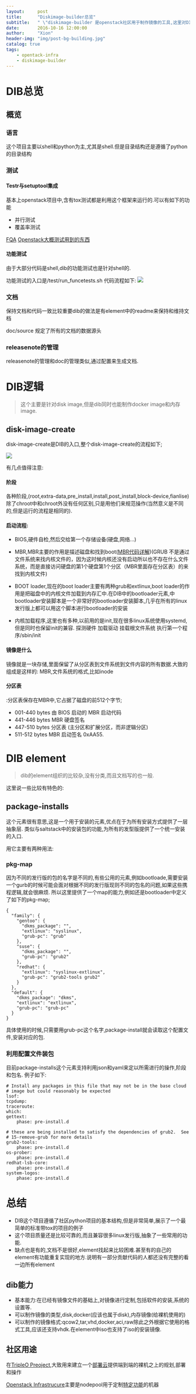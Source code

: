 ```yaml
---
layout:     post
title:      "Diskimage-builder总览"
subtitle:   " \"diskimage-builder 是openstack社区用于制作镜像的工具,这里对DIB进行了一个总览\""
date:       2016-10-16 12:00:00
author:     "Xion"
header-img: "img/post-bg-building.jpg"
catalog: true
tags:
    - opentack-infra
    - diskimage-builder
---
```


# DIB总览

## 概览

### 语言

这个项目主要以shell和python为主,尤其是shell.但是目录结构还是遵循了python的目录结构

### 测试

#### Testr与setuptool集成

基本上openstack项目中,含有tox测试都是利用这个框架来运行的.可以有如下的功能

- 并行测试
- 覆盖率测试

[FQA](https://wiki.openstack.org/wiki/Testr)
[Openstack大概测试用到的东西](http://www.infoq.com/cn/articles/the-development-of-openstack-unit-test)

#### 功能测试
由于大部分代码是shell,dib的功能测试也是针对shell的.

功能测试的入口是/test/run_funcetests.sh
代码流程如下:
![](/img/post/dib-test.png)

### 文档
保持文档和代码一致比较重要dib的做法是有element中的readme来保持和维持文档

doc/source 规定了所有的文档的数据源头

### releasenote的管理

releasenote的管理和doc的管理类似,通过配置来生成文档.

# DIB逻辑

>这个主要是针对disk image,但是dib同时也能制作docker image和内存image.

## disk-image-create

disk-image-create是DIB的入口,整个disk-image-create的流程如下;

![](/img/post/dib-all.png)

有几点值得注意:
#### 阶段

各种阶段,(root,extra-data,pre_install,install,post_install,block-device,fianlise)除了chroot中和chroot外没有任何区别,只是用他们来规范操作(当然意义是不同的,但是运行的流程是相同的).

#### 启动流程:
  - BIOS,硬件自检,然后交给第一个存储设备(硬盘,网络...)


  - MBR,MBR主要的作用是描述磁盘和找到boot([MBR代码详解](http://blog.csdn.net/sallay/article/details/3668614))(GRUB 不是通过文件系统来找内核文件的，因为这时候内核还没有启动所以也不存在什么文件系统，而是直接访问硬盘的第1个硬盘第1个分区（MBR里面存在分区表）的来找到内核文件)


  - BOOT loader,现在的boot loader主要有两种grub和extlinux,boot loader的作用是把磁盘中的内核文件加载到内存汇中.在DIB中的bootloader元素,中bootloader安装脚本是一个非常好的bootloader安装脚本,几乎在所有的linux发行版上都可以用这个脚本进行bootloader的安装


  - 内核加载程序,这里也有多种,以前用的是init,现在很多linux系统使用systemd,但是同时也保留init的兼容.
   探测硬件
   加载驱动
   挂载根文件系统
   执行第一个程序/sbin/init

#### 镜像是什么

镜像就是一块存储,里面保留了从分区表到文件系统到文件内容的所有数据.大致的组成是这样的:
MBR,文件系统的格式,比如inode

#### 分区表

:分区表保存在MBR中,它占据了磁盘的前512个字节;
  - 001-440 bytes	由 BIOS 启动的 MBR 启动代码
  - 441-446 bytes	MBR 硬盘签名
  - 447-510 bytes	分区表 (主分区和扩展分区，而非逻辑分区)
  - 511-512 bytes	MBR 启动签名 0xAA55.
# DIB element
>dib的element组织的比较杂,没有分类,而且文档写的也一般.

这里说一些比较有特色的:

## package-installs
这个元素很有意思,这是一个用于安装的元素,优点在于为所有安装方式提供了一层抽象层.
类似与saltstack中的安装包的功能,为所有的发型版提供了一个统一安装的入口.

用它主要有两种用法:

### pkg-map

因为不同的发行版的包的名字是不同的,有些公用的元素,例如bootloade,需要安装一个gurb的时候可能会面对根据不同的发行版现则不同的包名的问题,如果这些携程逻辑,就会很麻烦.
所以这里提供了一个map的能力,例如还是bootloader中定义了如下的pkg-map;

```
{
  "family": {
    "gentoo": {
      "dkms_package": "",
      "extlinux": "syslinux",
      "grub-pc": "grub"
    },
    "suse": {
      "dkms_package": "",
      "grub-pc": "grub2"
    },
    "redhat": {
      "extlinux": "syslinux-extlinux",
      "grub-pc": "grub2-tools grub2"
    }
  },
  "default": {
    "dkms_package": "dkms",
    "extlinux": "extlinux",
    "grub-pc": "grub-pc"
  }
}

```

具体使用的时候,只需要用grub-pc这个名字,package-install就会读取这个配置文件,安装对应的包.

### 利用配置文件装包
目前package-installs这个元素支持利用json和yaml来定以所需进行的操作,阶段和包名.
例子如下:

```
# Install any packages in this file that may not be in the base cloud
# image but could reasonably be expected
lsof:
tcpdump:
traceroute:
which:
gettext:
    phase: pre-install.d

# these are being installed to satisfy the dependencies of grub2.  See
# 15-remove-grub for more details
grub2-tools:
    phase: pre-install.d
os-prober:
    phase: pre-install.d
redhat-lsb-core:
    phase: pre-install.d
system-logos:
    phase: pre-install.d
```

# 总结

- DIB这个项目遵循了社区python项目的基本结构,但是非常简单,展示了一个最简单的标准带tox的项目的例子
- 这个项目质量还是比较可靠的,而且兼容很多linux发行版,抽象了一些常用的功能.
- 缺点也是有的,文档不是很好,element找起来比较困难.甚至有的自己的element有功能重复实现的地方.说明有一部分贡献代码的人都还没有完整的看一边所有element

## dib能力

- 基本能力:在已经有镜像文件的基础上,对镜像进行定制,包括软件的安装,系统的设置等.
- 可以制作镜像的类型,disk,docker(应该也属于disk),内存镜像(给裸机使用的)
- 可以制作的镜像格式:qcow2,tar,vhd,docker,aci,raw除此之外根据它使用的格式工具,应该还支持vhdk.在element中iso也支持了iso的安装镜像.

## 社区用途
在[TripleO Preoject](https://wiki.openstack.org/wiki/TripleO),大致用来建立一个[部署云](https://github.com/rbrady/tripleo/blob/master/docs/architecture_overview.rst)提供端到端的裸机之上的规划,部署和操作

[Openstack Infrastrucure](http://docs.openstack.org/infra/system-config/)主要是nodepool用于定制[特定功能](https://github.com/openstack-infra/project-config/tree/master/nodepool/elements)的机器

